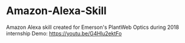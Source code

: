 # Amazon-Alexa-Skill
Amazon Alexa skill created for Emerson's PlantWeb Optics during 2018 internship
Demo: https://youtu.be/G4Hlu2ektFo
